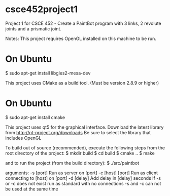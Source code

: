 csce452project1
===============

Project 1 for CSCE 452 - Create a PaintBot program with 3 links, 2 revolute joints and a prismatic joint.

Notes:
This project requires OpenGL installed on this machine to be run.
   # On Ubuntu
   $ sudo apt-get install libgles2-mesa-dev

This project uses CMake as a build tool.  (Must be version 2.8.9 or higher)
   # On Ubuntu
   $ sudo apt-get install cmake
	
	
This project uses qt5 for the graphical interface.
	Download the latest library from http://qt-project.org/downloads
	Be sure to select the library that includes OpenGL
	

To build out of source (recommended),
execute the following steps from the root directory of the project:
   $ mkdir build
   $ cd build
   $ cmake ..
   $ make

and to run the project (from the build directory):
   $ ./src/paintbot

arguments:
   -s [port]         Run as server on [port]
   -c [host] [port]  Run as client connecting to [host] on [port]
   -d [delay]        Add delay in [delay] seconds
                     If -s or -c does not exist run as standard with no connections
                     -s and -c can not be used at the same time
